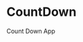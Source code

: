 # CountDown
 Count Down App
          
                           
                                                                                                                                                                      
                                                                                                       
                                                                                                     
                                                                                          
                                                                              
                                                    
                                   
                        
       
    
   
